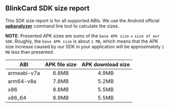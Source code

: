 ## BlinkCard SDK size report

This SDK size report is for all supported ABIs. We use the Android official [**apkanalyzer**](https://developer.android.com/studio/command-line/apkanalyzer) command line tool to calculate the sizes.

**NOTE**: Presented APK sizes are sums of the `base APK size` + `size of our SDK`. Roughly, the `base APK size` is about `1 MB`, which means that the APK size increase caused by our SDK in your application will be approximately `1 MB` less than presented.

| ABI | APK file size | APK download size |
| --- |:-------------:| :----------------:|
| armeabi-v7a | 6.8MB | 4.9MB |
| arm64-v8a | 7.8MB | 5.2MB |
| x86 | 8.8MB | 5.5MB |
| x86_64 | 8.9MB | 5.5MB |

